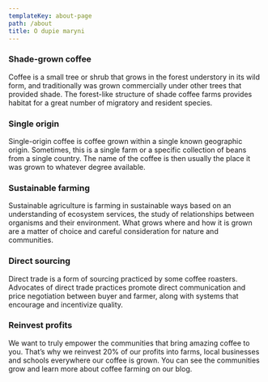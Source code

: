 ```yaml
---
templateKey: about-page
path: /about
title: O dupie maryni
---
```

### Shade-grown coffee
Coffee is a small tree or shrub that grows in the forest understory in its wild form, and traditionally was grown commercially under other trees that provided shade. The forest-like structure of shade coffee farms provides habitat for a great number of migratory and resident species.

### Single origin
Single-origin coffee is coffee grown within a single known geographic origin. Sometimes, this is a single farm or a specific collection of beans from a single country. The name of the coffee is then usually the place it was grown to whatever degree available.

### Sustainable farming
Sustainable agriculture is farming in sustainable ways based on an understanding of ecosystem services, the study of relationships between organisms and their environment. What grows where and how it is grown are a matter of choice and careful consideration for nature and communities.

### Direct sourcing
Direct trade is a form of sourcing practiced by some coffee roasters. Advocates of direct trade practices promote direct communication and price negotiation between buyer and farmer, along with systems that encourage and incentivize quality.

### Reinvest profits
We want to truly empower the communities that bring amazing coffee to you. That’s why we reinvest 20% of our profits into farms, local businesses and schools everywhere our coffee is grown. You can see the communities grow and learn more about coffee farming on our blog.
